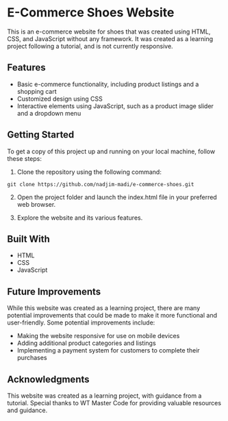 # E-Commerce Shoes Website

This is an e-commerce website for shoes that was created using HTML, CSS, and JavaScript without any framework. It was created as a learning project following a tutorial, and is not currently responsive.

## Features

- Basic e-commerce functionality, including product listings and a shopping cart
- Customized design using CSS
- Interactive elements using JavaScript, such as a product image slider and a dropdown menu

## Getting Started

To get a copy of this project up and running on your local machine, follow these steps:

1. Clone the repository using the following command:

``git clone https://github.com/nadjim-madi/e-commerce-shoes.git``

2. Open the project folder and launch the index.html file in your preferred web browser.

3. Explore the website and its various features.

## Built With

- HTML
- CSS
- JavaScript

## Future Improvements

While this website was created as a learning project, there are many potential improvements that could be made to make it more functional and user-friendly. Some potential improvements include:

- Making the website responsive for use on mobile devices
- Adding additional product categories and listings
- Implementing a payment system for customers to complete their purchases

## Acknowledgments

This website was created as a learning project, with guidance from a tutorial. Special thanks to WT Master Code for providing valuable resources and guidance.
